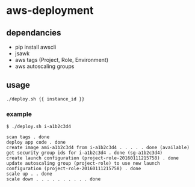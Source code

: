 # aws-deployment

## dependancies
 * pip install awscli
 * jsawk
 * aws tags (Project, Role, Environment)
 * aws autoscaling groups

## usage
```
./deploy.sh {{ instance_id }}
```
### example
```
$ ./deploy.sh i-a1b2c3d4

scan tags . done
deploy app code . done
create image ami-a1b2c3d4 from i-a1b2c3d4 . . . . . done (available)
get security group ids for i-a1b2c3d4 . done (sg-a1b2c3d4)
create launch configuration (project-role-20160111215758) . done
update autoscaling group (project-role) to use new launch configuration (project-role-20160111215758) . done
scale up . . done
scale down . . . . . . . . . . done
```